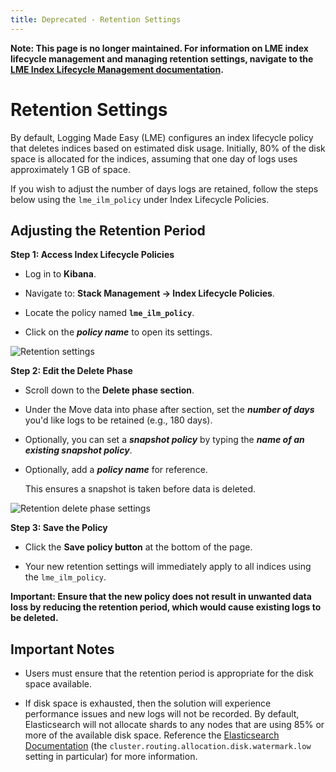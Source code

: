 ```yaml
---
title: Deprecated - Retention Settings
---
```

**Note: This page is no longer maintained. For information on LME index lifecycle management and managing retention settings, navigate to the [LME Index Lifecycle Management documentation](https://cisagov.github.io/lme-docs/docs/markdown/maintenance/index-management/).**


# Retention Settings

By default, Logging Made Easy (LME) configures an index lifecycle policy that deletes indices based on estimated disk usage. Initially, 80% of the disk space is allocated for the indices, assuming that one day of logs uses approximately 1 GB of space.

If you wish to adjust the number of days logs are retained, follow the steps below using the `lme_ilm_policy` under Index Lifecycle Policies.

## Adjusting the Retention Period

**Step 1: Access Index Lifecycle Policies**

- Log in to **Kibana**.
  
- Navigate to: **Stack Management -> Index Lifecycle Policies**.
  
- Locate the policy named **`lme_ilm_policy`**.

- Click on the ***policy name*** to open its settings.

![Retention settings](/docs/imgs/retention_pics/retention_1.png)

**Step 2: Edit the Delete Phase**

- Scroll down to the **Delete phase section**.

- Under the Move data into phase after section, set the ***number of days*** you'd like logs to be retained (e.g., 180 days).

- Optionally, you can set a ***snapshot policy*** by typing the ***name of an existing snapshot policy***.

- Optionally, add a ***policy name*** for reference.

  This ensures a snapshot is taken before data is deleted.

![Retention delete phase settings](/docs/imgs/extra_beats_pics/update-retention.png)

**Step 3: Save the Policy**

- Click the **Save policy button** at the bottom of the page.

- Your new retention settings will immediately apply to all indices using the `lme_ilm_policy`.

**Important: Ensure that the new policy does not result in unwanted data loss by reducing the retention period, which would cause existing logs to be deleted.**

## Important Notes

- Users must ensure that the retention period is appropriate for the disk space available.

- If disk space is exhausted, then the solution will experience performance issues and new logs will not be recorded. By default, Elasticsearch will not allocate shards to any nodes that are using 85% or more of the available disk space. Reference the [Elasticsearch
Documentation](https://www.elastic.co/guide/en/elasticsearch/reference/current/disk-allocator.html) (the `cluster.routing.allocation.disk.watermark.low` setting in particular) for more information.


